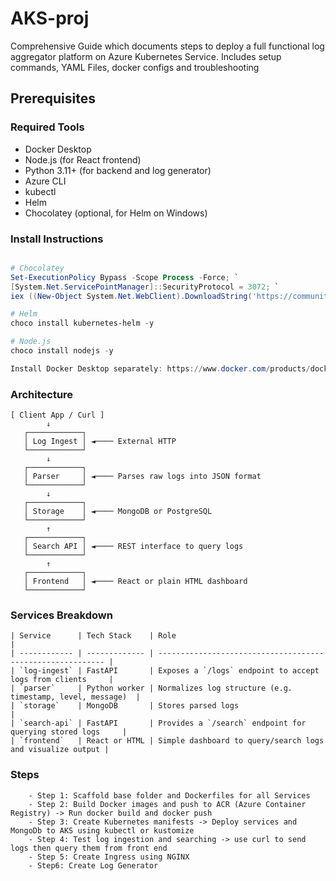 # AKS-proj
Comprehensive Guide which documents steps to deploy a full functional log aggregator platform on Azure Kubernetes Service. Includes setup commands, YAML Files, docker configs and troubleshooting


## Prerequisites

### Required Tools

- Docker Desktop
- Node.js (for React frontend)
- Python 3.11+ (for backend and log generator)
- Azure CLI
- kubectl
- Helm
- Chocolatey (optional, for Helm on Windows)

### Install Instructions

```powershell

# Chocolatey
Set-ExecutionPolicy Bypass -Scope Process -Force; `
[System.Net.ServicePointManager]::SecurityProtocol = 3072; `
iex ((New-Object System.Net.WebClient).DownloadString('https://community.chocolatey.org/install.ps1'))

# Helm
choco install kubernetes-helm -y

# Node.js
choco install nodejs -y

Install Docker Desktop separately: https://www.docker.com/products/docker-desktop

```

### Architecture

```layout
[ Client App / Curl ] 
        ↓
   ┌────────────┐
   │ Log Ingest │ ◄──── External HTTP
   └────────────┘
        ↓
   ┌────────────┐
   │ Parser     │ ◄──── Parses raw logs into JSON format
   └────────────┘
        ↓
   ┌────────────┐
   │ Storage    │ ◄──── MongoDB or PostgreSQL
   └────────────┘
        ↑
   ┌────────────┐
   │ Search API │ ◄──── REST interface to query logs
   └────────────┘
        ↑
   ┌────────────┐
   │ Frontend   │ ◄──── React or plain HTML dashboard
   └────────────┘
```

### Services Breakdown

```Services Breakdown
| Service      | Tech Stack    | Role                                                       |
| ------------ | ------------- | ---------------------------------------------------------- |
| `log-ingest` | FastAPI       | Exposes a `/logs` endpoint to accept logs from clients     |
| `parser`     | Python worker | Normalizes log structure (e.g. timestamp, level, message)  |
| `storage`    | MongoDB       | Stores parsed logs                                         |
| `search-api` | FastAPI       | Provides a `/search` endpoint for querying stored logs     |
| `frontend`   | React or HTML | Simple dashboard to query/search logs and visualize output |

```

### Steps

        - Step 1: Scaffold base folder and Dockerfiles for all Services
        - Step 2: Build Docker images and push to ACR (Azure Container Registry) -> Run docker build and docker push
        - Step 3: Create Kubernetes manifests -> Deploy services and MongoDb to AKS using kubectl or kustomize
        - Step 4: Test log ingestion and searching -> use curl to send logs then query them from front end
        - Step 5: Create Ingress using NGINX
        - Step6: Create Log Generator


